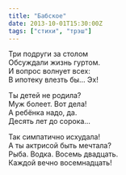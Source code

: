 ```yaml
---
title: "Бабское"
date: 2013-10-01T15:30:00Z
tags: ["стихи", "трэш"]
---
```


Три подруги за столом  
Обсуждали жизнь гуртом.  
И вопрос волнует всех:  
В ипотеку влезть бы… Эх!

Ты детей не родила?  
Муж болеет. Вот дела!  
А ребёнка надо, да.  
Десять лет до сорока…

Так симпатично исхудала!  
А ты актрисой быть мечтала?  
Рыба. Водка. Восемь двадцать.  
Каждой вечно восемнадцать!  
